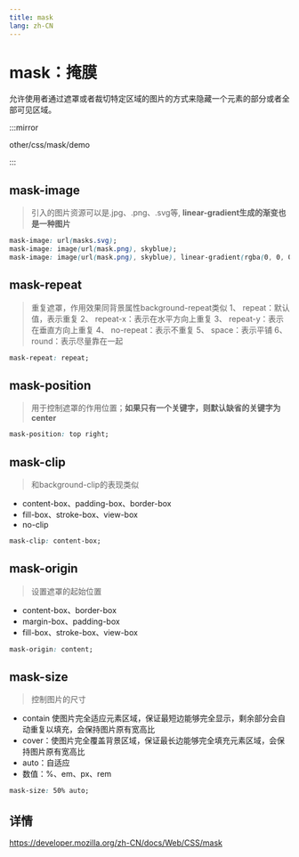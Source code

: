 ```yaml
---
title: mask
lang: zh-CN
---
```


# mask：掩膜
允许使用者通过遮罩或者裁切特定区域的图片的方式来隐藏一个元素的部分或者全部可见区域。

:::mirror

other/css/mask/demo

:::
## mask-image

> 引入的图片资源可以是.jpg、.png、.svg等, **linear-gradient生成的渐变也是一种图片**
```css
mask-image: url(masks.svg);
mask-image: image(url(mask.png), skyblue);
mask-image: image(url(mask.png), skyblue), linear-gradient(rgba(0, 0, 0, 1), transparent);
```

## mask-repeat

> 重复遮罩，作用效果同背景属性background-repeat类似
1、 repeat：默认值，表示重复
2、 repeat-x：表示在水平方向上重复
3、 repeat-y：表示在垂直方向上重复
4、 no-repeat：表示不重复
5、 space：表示平铺
6、 round：表示尽量靠在一起

```css
mask-repeat: repeat;
```

## mask-position

> 用于控制遮罩的作用位置；**如果只有一个关键字，则默认缺省的关键字为center**

```css
mask-position: top right;
```
## mask-clip
>  和background-clip的表现类似
* content-box、padding-box、border-box
* fill-box、stroke-box、view-box
* no-clip

```css
mask-clip: content-box;
```
## mask-origin
> 设置遮罩的起始位置
* content-box、border-box
* margin-box、padding-box
* fill-box、stroke-box、view-box

```css
mask-origin: content;
```
## mask-size
> 控制图片的尺寸
* contain 使图片完全适应元素区域，保证最短边能够完全显示，剩余部分会自动重复以填充，会保持图片原有宽高比
* cover：使图片完全覆盖背景区域，保证最长边能够完全填充元素区域，会保持图片原有宽高比
* auto：自适应
* 数值：%、em、px、rem
```css
mask-size: 50% auto;
```

## 详情

https://developer.mozilla.org/zh-CN/docs/Web/CSS/mask
